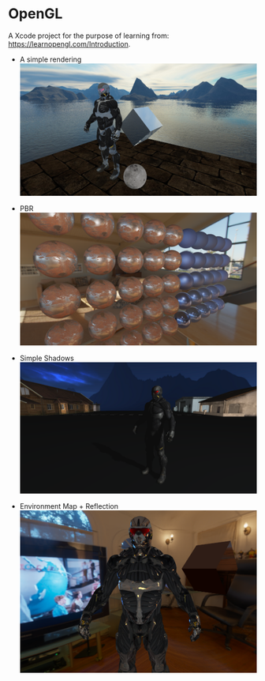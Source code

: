 # OpenGL
A Xcode project for the purpose of learning from: https://learnopengl.com/Introduction. 

* A simple rendering
![Example_1](https://github.com/Xiaoxuan-Zhang/OpenGL/blob/master/results/openGL_Day1.png?raw=true)

* PBR
![PBR example](https://github.com/Xiaoxuan-Zhang/OpenGL/blob/master/results/pbr.png?raw=true)

* Simple Shadows
![Shadows example](https://github.com/Xiaoxuan-Zhang/OpenGL/blob/master/results/shadows.png?raw=true)

* Environment Map + Reflection 
![Environment map + reflection](https://github.com/Xiaoxuan-Zhang/OpenGL/blob/master/results/reflection.png?raw=true)
